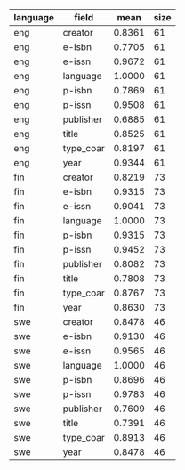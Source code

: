 | language   | field     |   mean |   size |
|------------|-----------|--------|--------|
| eng        | creator   | 0.8361 |     61 |
| eng        | e-isbn    | 0.7705 |     61 |
| eng        | e-issn    | 0.9672 |     61 |
| eng        | language  | 1.0000 |     61 |
| eng        | p-isbn    | 0.7869 |     61 |
| eng        | p-issn    | 0.9508 |     61 |
| eng        | publisher | 0.6885 |     61 |
| eng        | title     | 0.8525 |     61 |
| eng        | type_coar | 0.8197 |     61 |
| eng        | year      | 0.9344 |     61 |
| fin        | creator   | 0.8219 |     73 |
| fin        | e-isbn    | 0.9315 |     73 |
| fin        | e-issn    | 0.9041 |     73 |
| fin        | language  | 1.0000 |     73 |
| fin        | p-isbn    | 0.9315 |     73 |
| fin        | p-issn    | 0.9452 |     73 |
| fin        | publisher | 0.8082 |     73 |
| fin        | title     | 0.7808 |     73 |
| fin        | type_coar | 0.8767 |     73 |
| fin        | year      | 0.8630 |     73 |
| swe        | creator   | 0.8478 |     46 |
| swe        | e-isbn    | 0.9130 |     46 |
| swe        | e-issn    | 0.9565 |     46 |
| swe        | language  | 1.0000 |     46 |
| swe        | p-isbn    | 0.8696 |     46 |
| swe        | p-issn    | 0.9783 |     46 |
| swe        | publisher | 0.7609 |     46 |
| swe        | title     | 0.7391 |     46 |
| swe        | type_coar | 0.8913 |     46 |
| swe        | year      | 0.8478 |     46 |
